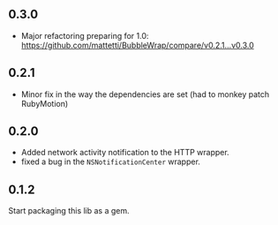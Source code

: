 ## 0.3.0

* Major refactoring preparing for 1.0: https://github.com/mattetti/BubbleWrap/compare/v0.2.1…v0.3.0

## 0.2.1

* Minor fix in the way the dependencies are set (had to monkey patch
  RubyMotion)

## 0.2.0

* Added network activity notification to the HTTP wrapper.
* fixed a bug in the `NSNotificationCenter` wrapper.

## 0.1.2

Start packaging this lib as a gem.
